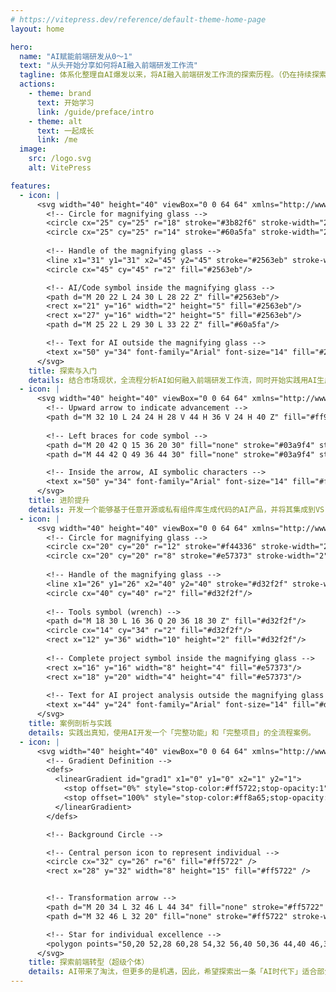 ```yaml
---
# https://vitepress.dev/reference/default-theme-home-page
layout: home

hero:
  name: "AI赋能前端研发从0～1"
  text: "从头开始分享如何将AI融入前端研发工作流"
  tagline: 体系化整理自AI爆发以来，将AI融入前端研发工作流的探索历程。（仍在持续探索中）
  actions:
    - theme: brand
      text: 开始学习
      link: /guide/preface/intro
    - theme: alt
      text: 一起成长
      link: /me
  image:
    src: /logo.svg
    alt: VitePress

features:
  - icon: |
      <svg width="40" height="40" viewBox="0 0 64 64" xmlns="http://www.w3.org/2000/svg">
        <!-- Circle for magnifying glass -->
        <circle cx="25" cy="25" r="18" stroke="#3b82f6" stroke-width="2" fill="none"/>
        <circle cx="25" cy="25" r="14" stroke="#60a5fa" stroke-width="2" fill="none"/>
        
        <!-- Handle of the magnifying glass -->
        <line x1="31" y1="31" x2="45" y2="45" stroke="#2563eb" stroke-width="2"/>
        <circle cx="45" cy="45" r="2" fill="#2563eb"/>

        <!-- AI/Code symbol inside the magnifying glass -->
        <path d="M 20 22 L 24 30 L 28 22 Z" fill="#2563eb"/>
        <rect x="21" y="16" width="2" height="5" fill="#2563eb"/>
        <rect x="27" y="16" width="2" height="5" fill="#2563eb"/>
        <path d="M 25 22 L 29 30 L 33 22 Z" fill="#60a5fa"/>

        <!-- Text for AI outside the magnifying glass -->
        <text x="50" y="34" font-family="Arial" font-size="14" fill="#2563eb">AI</text>
      </svg>
    title: 探索与入门
    details: 结合市场现状，全流程分析AI如何融入前端研发工作流，同时开始实践用AI生成业务组件。
  - icon: |
      <svg width="40" height="40" viewBox="0 0 64 64" xmlns="http://www.w3.org/2000/svg">
        <!-- Upward arrow to indicate advancement -->
        <path d="M 32 10 L 24 24 H 28 V 44 H 36 V 24 H 40 Z" fill="#ff9800"/>
        
        <!-- Left braces for code symbol -->
        <path d="M 20 42 Q 15 36 20 30" fill="none" stroke="#03a9f4" stroke-width="3"/>
        <path d="M 44 42 Q 49 36 44 30" fill="none" stroke="#03a9f4" stroke-width="3"/>

        <!-- Inside the arrow, AI symbolic characters -->
        <text x="50" y="34" font-family="Arial" font-size="14" fill="#ff9800">AI</text>
      </svg>
    title: 进阶提升
    details: 开发一个能够基于任意开源或私有组件库生成代码的AI产品，并将其集成到VS Code编辑器中，打造智能化编码工作流。
  - icon: |
      <svg width="40" height="40" viewBox="0 0 64 64" xmlns="http://www.w3.org/2000/svg">
        <!-- Circle for magnifying glass -->
        <circle cx="20" cy="20" r="12" stroke="#f44336" stroke-width="2" fill="none"/>
        <circle cx="20" cy="20" r="8" stroke="#e57373" stroke-width="2" fill="none"/>
        
        <!-- Handle of the magnifying glass -->
        <line x1="26" y1="26" x2="40" y2="40" stroke="#d32f2f" stroke-width="2"/>
        <circle cx="40" cy="40" r="2" fill="#d32f2f"/>
        
        <!-- Tools symbol (wrench) -->
        <path d="M 18 30 L 16 36 Q 20 36 18 30 Z" fill="#d32f2f"/>
        <circle cx="14" cy="34" r="2" fill="#d32f2f"/>
        <rect x="12" y="36" width="10" height="2" fill="#d32f2f"/>
        
        <!-- Complete project symbol inside the magnifying glass -->
        <rect x="16" y="16" width="8" height="4" fill="#e57373"/>
        <rect x="18" y="20" width="4" height="4" fill="#e57373"/>
        
        <!-- Text for AI project analysis outside the magnifying glass -->
        <text x="44" y="24" font-family="Arial" font-size="14" fill="#d32f2f">AI</text>
      </svg>
    title: 案例剖析与实践
    details: 实践出真知，使用AI开发一个「完整功能」和「完整项目」的全流程案例。
  - icon: |
      <svg width="40" height="40" viewBox="0 0 64 64" xmlns="http://www.w3.org/2000/svg">
        <!-- Gradient Definition -->
        <defs>
          <linearGradient id="grad1" x1="0" y1="0" x2="1" y2="1">
            <stop offset="0%" style="stop-color:#ff5722;stop-opacity:1" />
            <stop offset="100%" style="stop-color:#ff8a65;stop-opacity:1" />
          </linearGradient>
        </defs>

        <!-- Background Circle -->

        <!-- Central person icon to represent individual -->
        <circle cx="32" cy="26" r="6" fill="#ff5722" />
        <rect x="28" y="32" width="8" height="15" fill="#ff5722" />


        <!-- Transformation arrow -->
        <path d="M 20 34 L 32 46 L 44 34" fill="none" stroke="#ff5722" stroke-width="3" />
        <path d="M 32 46 L 32 20" fill="none" stroke="#ff5722" stroke-width="3" />

        <!-- Star for individual excellence -->
        <polygon points="50,20 52,28 60,28 54,32 56,40 50,36 44,40 46,32 40,28 48,28" fill="url(#grad1)"/>
      </svg>
    title: 探索前端转型（超级个体）
    details: AI带来了淘汰，但更多的是机遇，因此，希望探索出一条「AI时代下」适合部分前端人员的转型（超级个体）之路。
---
```


<style>
.image-src {
  border-radius: 20px;
  width: 320px;
}
</style>
